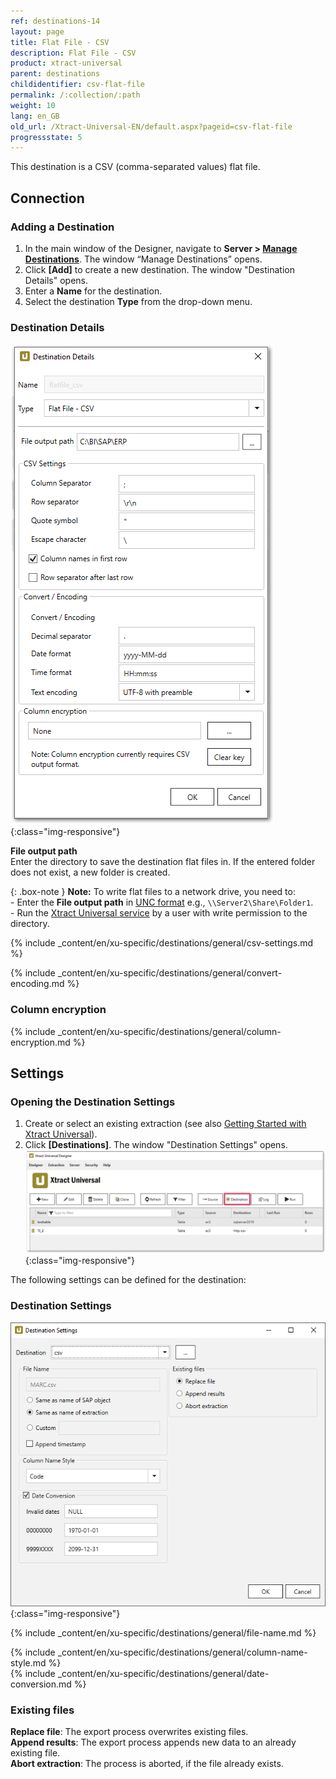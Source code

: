 ```yaml
---
ref: destinations-14
layout: page
title: Flat File - CSV
description: Flat File - CSV
product: xtract-universal
parent: destinations
childidentifier: csv-flat-file
permalink: /:collection/:path
weight: 10
lang: en_GB
old_url: /Xtract-Universal-EN/default.aspx?pageid=csv-flat-file
progressstate: 5
---
```


This destination is a CSV (comma-separated values) flat file. 


## Connection

### Adding a Destination

1. In the main window of the Designer, navigate to **Server > [Manage Destinations](./managing-destinations)**. The window “Manage Destinations” opens.
2. Click **[Add]** to create a new destination. The window "Destination Details" opens.
3. Enter a **Name** for the destination.
4. Select the destination **Type** from the drop-down menu.

### Destination Details
![CSV-Flat-Destination-Details](/img/content/xu/CSV-Flat-Destination-Details.png){:class="img-responsive"}

**File output path**<br>
Enter the directory to save the destination flat files in. If the entered folder does not exist, a new folder is created.


{: .box-note }
**Note:** To write flat files to a network drive, you need to: <br>
\- Enter the **File output path** in [UNC format](https://docs.microsoft.com/en-us/dotnet/standard/io/file-path-formats#unc-paths) e.g., `\\Server2\Share\Folder1`.<br>
\- Run the [Xtract Universal service](../advanced-techniques/service-account) by a user with write permission to the directory. 
 

{% include _content/en/xu-specific/destinations/general/csv-settings.md %}														 

{% include _content/en/xu-specific/destinations/general/convert-encoding.md %}	

### Column encryption
{% include _content/en/xu-specific/destinations/general/column-encryption.md %}


## Settings

### Opening the Destination Settings
1. Create or select an existing extraction (see also [Getting Started with Xtract Universal](../getting-started/define-a-table-extraction)).
2. Click **[Destinations]**. The window "Destination Settings" opens.
![Destination-settings](/img/content/xu/xu_designer_destination.png){:class="img-responsive"}

The following settings can be defined for the destination:  

### Destination Settings

![XU_flatfile_csv_Destination](/img/content/XU_flatfile_csv_Destination.png){:class="img-responsive"}
      
{% include _content/en/xu-specific/destinations/general/file-name.md %}	 

{% include _content/en/xu-specific/destinations/general/column-name-style.md %}	  
{% include _content/en/xu-specific/destinations/general/date-conversion.md %}	  
 
### Existing files
**Replace file**: The export process overwrites existing files.<br>
**Append results**: The export process appends new data to an already existing file.<br>
**Abort extraction**: The process is aborted, if the file already exists.  
